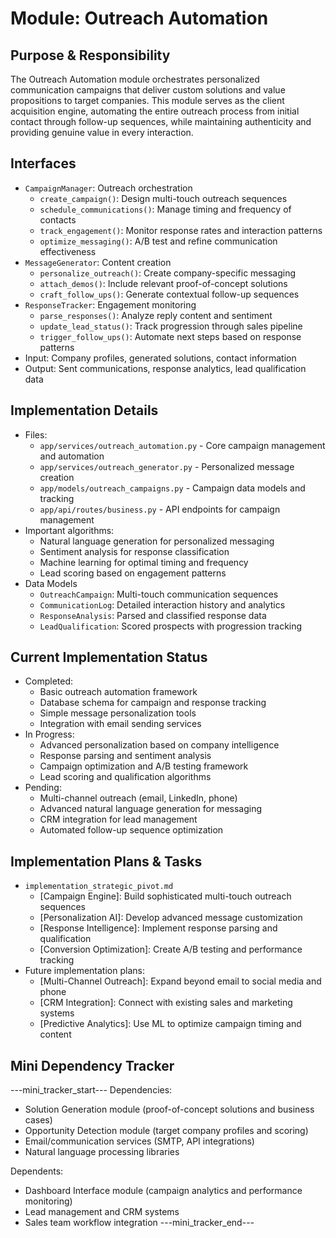 # Module: Outreach Automation

## Purpose & Responsibility
The Outreach Automation module orchestrates personalized communication campaigns that deliver custom solutions and value propositions to target companies. This module serves as the client acquisition engine, automating the entire outreach process from initial contact through follow-up sequences, while maintaining authenticity and providing genuine value in every interaction.

## Interfaces
* `CampaignManager`: Outreach orchestration
  * `create_campaign()`: Design multi-touch outreach sequences
  * `schedule_communications()`: Manage timing and frequency of contacts
  * `track_engagement()`: Monitor response rates and interaction patterns
  * `optimize_messaging()`: A/B test and refine communication effectiveness
* `MessageGenerator`: Content creation
  * `personalize_outreach()`: Create company-specific messaging
  * `attach_demos()`: Include relevant proof-of-concept solutions
  * `craft_follow_ups()`: Generate contextual follow-up sequences
* `ResponseTracker`: Engagement monitoring
  * `parse_responses()`: Analyze reply content and sentiment
  * `update_lead_status()`: Track progression through sales pipeline
  * `trigger_follow_ups()`: Automate next steps based on response patterns
* Input: Company profiles, generated solutions, contact information
* Output: Sent communications, response analytics, lead qualification data

## Implementation Details
* Files:
  - `app/services/outreach_automation.py` - Core campaign management and automation
  - `app/services/outreach_generator.py` - Personalized message creation
  - `app/models/outreach_campaigns.py` - Campaign data models and tracking
  - `app/api/routes/business.py` - API endpoints for campaign management
* Important algorithms:
  - Natural language generation for personalized messaging
  - Sentiment analysis for response classification
  - Machine learning for optimal timing and frequency
  - Lead scoring based on engagement patterns
* Data Models
  - `OutreachCampaign`: Multi-touch communication sequences
  - `CommunicationLog`: Detailed interaction history and analytics
  - `ResponseAnalysis`: Parsed and classified response data
  - `LeadQualification`: Scored prospects with progression tracking

## Current Implementation Status
* Completed:
  - Basic outreach automation framework
  - Database schema for campaign and response tracking
  - Simple message personalization tools
  - Integration with email sending services
* In Progress:
  - Advanced personalization based on company intelligence
  - Response parsing and sentiment analysis
  - Campaign optimization and A/B testing framework
  - Lead scoring and qualification algorithms
* Pending:
  - Multi-channel outreach (email, LinkedIn, phone)
  - Advanced natural language generation for messaging
  - CRM integration for lead management
  - Automated follow-up sequence optimization

## Implementation Plans & Tasks
* `implementation_strategic_pivot.md`
  - [Campaign Engine]: Build sophisticated multi-touch outreach sequences
  - [Personalization AI]: Develop advanced message customization
  - [Response Intelligence]: Implement response parsing and qualification
  - [Conversion Optimization]: Create A/B testing and performance tracking
* Future implementation plans:
  - [Multi-Channel Outreach]: Expand beyond email to social media and phone
  - [CRM Integration]: Connect with existing sales and marketing systems
  - [Predictive Analytics]: Use ML to optimize campaign timing and content

## Mini Dependency Tracker
---mini_tracker_start---
Dependencies:
- Solution Generation module (proof-of-concept solutions and business cases)
- Opportunity Detection module (target company profiles and scoring)
- Email/communication services (SMTP, API integrations)
- Natural language processing libraries

Dependents:
- Dashboard Interface module (campaign analytics and performance monitoring)
- Lead management and CRM systems
- Sales team workflow integration
---mini_tracker_end---